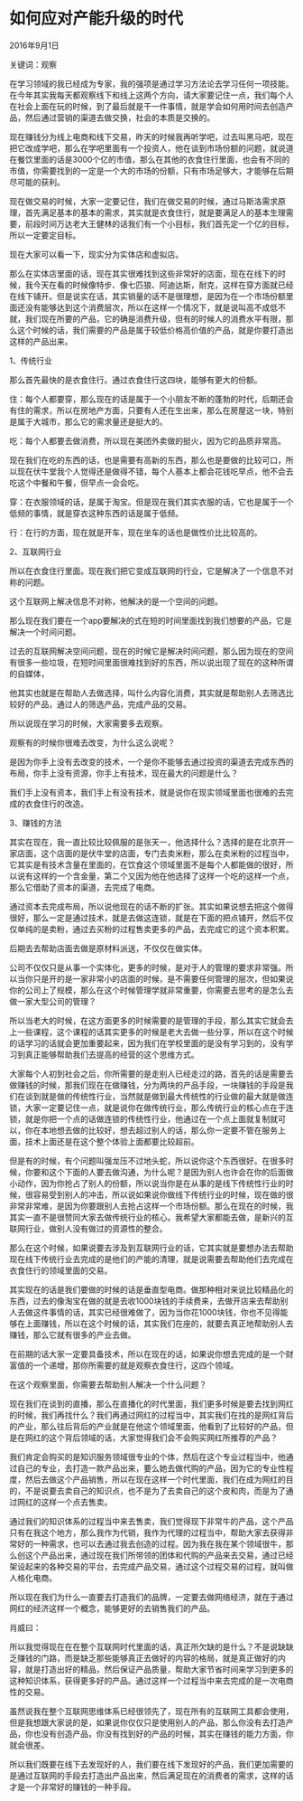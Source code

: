 # 如何应对产能升级的时代

2016年9月1日

关键词：观察

在学习领域的我已经成为专家，我的强项是通过学习方法论去学习任何一项技能。在今年其实我每天都观察线下和线上这两个方向，请大家要记住一点，我们每个人在社会上面在玩的时候，到了最后就是干一件事情，就是学会如何用时间去创造产品，然后通过营销的渠道去做交换，社会的本质是交换的。

现在赚钱分为线上电商和线下交易，昨天的时候我再听学吧，过去叫黑马吧，现在把它改成学吧，那么在学吧里面有一个投资人，他在谈到市场份额的问题，就说道在餐饮里面的话是3000个亿的市值，那么在其他的衣食住行里面，也会有不同的市值，你需要找到的一定是一个大的市场的份额，只有市场足够大，才能够在后期尽可能的获利。

现在做交易的时候，大家一定要记住，我们在做交易的时候，通过马斯洛需求原理，首先满足基本的基本的需求，其实就是衣食住行，就是要满足人的基本生理需要，前段时间万达老大王健林的话我们有一个小目标，我们首先定一个亿的目标，所以一定要定目标。

现在大家可以看一下，现实分为实体店和虚拟店。

那么在实体店里面的话，现在其实很难找到这些非常好的店面，现在在线下的时候，我今天在看的时候像特步、像七匹狼、阿迪达斯，耐克，这样在穿方面就已经在线下铺开。但是说实在话，其实销量的话不是很理想，是因为在一个市场份额里面还没有能够达到这个消费层次，所以在这样一个情况下，就是说叫高不成低不就，我们现在所要的产品，它的确是消费升级，但有的时候人的消费水平有限，那么这个时候的话，我们需要的产品是属于较低价格高价值的产品，就是你要打造出这样的产品出来。

1、传统行业

那么首先最快的是衣食住行。通过衣食住行这四块，能够有更大的份额。

住：每个人都要穿，那么现在的话是属于一个小朋友不断的蓬勃的时代，后期还会有住的需求，所以在房地产方面，只要有人还在生出来，那么在房屋这一块，特别是属于大城市，那么它的需求量还是挺大的。

吃：每个人都要去做消费，所以现在美团外卖做的挺火，因为它的品质非常高。

现在我们在吃的东西的话，也是需要有高新的东西，那么也是要做的比较可口，所以现在伏牛堂我个人觉得还是做得不错，每个人基本上都会花钱吃早点，他不会去吃这个中餐和午餐，但早点一会会吃。

穿：在衣服领域的话，是属于淘宝。但是现在我们其实衣服的话，它也是属于一个低频的事情，就是穿衣这种东西的话是属于低频。

行：在行的方面，现在就是开车，现在坐车的话也是做性价比比较高的。

2、互联网行业

所以在衣食住行里面。现在我们把它变成互联网的行业，它是解决了一个信息不对称的问题。

这个互联网上解决信息不对称，他解决的是一个空间的问题。

那么现在我们要在一个app要解决的式在短的时间里面找到我们想要的产品，它是解决一个时间问题。

过去的互联网解决空间问题，现在的时候它是解决时间问题，那么因为现在的空间有很多一些垃圾，在短时间里面很难找到好的东西，所以说出现了现在的这种所谓的自媒体，

他其实也就是在帮助人去做选择，叫什么内容化消费，其实就是帮助别人去筛选比较好的产品，通过人的筛选产品，完成产品的交易。

所以说现在学习的时候，大家需要多去观察。

观察有的时候你很难去改变，为什么这么说呢？

是因为你手上没有去改变的技术，一个是你不能够去通过投资的渠道去完成东西的布局，你手上没有资源，你手上有技术，现在最大的问题是什么？

我们手上没有资本，我们手上有没有技术，就是说你在现实领域里面也很难的去完成的衣食住行的改造。

3、赚钱的方法

其实在现在，我一直比较比较佩服的是张天一，他选择什么？选择的是在北京开一家店面，这个店面的是伏牛堂的店面，专门去卖米粉，那么在卖米粉的过程当中，它其实是有技术含量在里面的，在饮食这个领域里面不是每个人都能做的很好，所以说有这样的一个含金量，第二个又因为他在他选择了这样一个吃的这样一个点，那么它借助了资本的渠道，去完成了电商。

通过资本去完成布局，所以说他现在的话不断的扩张。其实如果说想去把这个做得很好，那么一定是通过技术，就是去做这连锁，就是在下面的把点铺开，然后不仅仅单纯的是卖粉，通过去买粉的过程售卖更多的产品，去完成它的这个资本积累。

后期去去帮助店面去做是原材料派送，不仅仅在做实体。

公司不仅仅只是从事一个实体化，更多的时候，是对于人的管理的要求非常强。所以当你只是开的是一家非常小的店面的时候，是不需要任何管理的层次，但如果说你的公司上了规模，那么在这个时候管理学就非常重要，你需要去思考的是怎么去做一家大型公司的管理？

所以当老大的时候，在这方面更多的时候需要的是管理的手段，那么其实它就会去上一些课程，这个课程的话其实更多的时候是老大去做一些分享，所以在这个时候的话学习的话就会更加重要起来，因为我们在学校里面的是没有学习到的，没有学习到真正能够帮助我们去提高的经营的这个思维方式。

大家每个人初到社会之后，你所需要的是走别人已经走过的路，首先的话是需要去做赚钱的时候，那我们现在在做赚钱，分为两块的产品手段，一块赚钱的手段是我们在谈到就是做的传统性行业，当然就是做到最大传统性的行业做的最大就是做连锁，大家一定要记住一点，就是说你在做传统行业，那么传统行业的核心点在于连锁，就是你把一个点的话做连锁的传统性行业，他通过在一个点上面就复制就可以，你在本地想去做的比较好，想去超过别人的话，那么你一定要不管在服务上面，技术上面还是在这个整个体验上面都要比较超前。

但是有的时候，有个问题叫强龙压不过地头蛇，所以说你这个东西很好。在很多时候，你要和这个下面的人要去做沟通，为什么呢？是因为别人也许会在你的后面做小动作，因为你抢占了别人的份额，所以说当你是在从事的是线下传统性行业的时候，很容易受到别人的冲击，所以说如果说你做线下传统行业的时候，现在做的很非常非常难，是因为你要跟别人去抢占这样一个市场份额。那么在现在的时候，我其实一直不是很赞同大家去做传统行业的核心。我希望大家都能去做，是新兴的互联网行业，做别人没有做过的资源性的整合。

那么在这个时候，如果说要去涉及到互联网行业的话，它其实就是要想办法去帮助现在线下传统行业去完成的是他们的产能的清理，就是说需要去帮助他们去完成在衣食住行的领域里面的交易。

其实现在的话是我们要做的时候的话是垂直型电商。做那种相对来说比较精品化的东西，过去的像淘宝在做的就是去收1000块钱的手续费来，去做开店来去帮助别人去做这件事情的话，其实已经很难做了，因为当你花1000块钱，你也不见得能够在上面赚钱，所以在这个时候的话，其实我们在座的，就要去真正地帮助别人去赚钱，那么它就有很多的产业去做。

在前期的话大家一定要具备技术，所以在现在的话，如果说你想去完成的是一个财富值的一个递增，那你所需要的就是观察衣食住行，这四个领域。

在这个观察里面，你需要去帮助别人解决一个什么问题？

现在我们在谈到的直播，那么在直播化的时代里面，我们更多时候是要去找到网红的时候，我们再找什么？我们再通过网红的过程当中，其实我们在找的是网红背后的产业，那么往后背后的产业就是在他这个领域里面，他看到了比较好的产品，但是在网红的这个背后领域的话，大家觉得我们会不会购买网红所推荐的产品？

我们肯定会购买的是知识服务领域很专业的个体，然后在这个专业过程当中，他通过自己的专业，去打造一款产品出来，要么她去做代购的产品，因为它的专业性程度，然后去做这个产品销售，所以在现在这样一个时代里面，我们在成为网红的目的，不是说要去卖自己的知识点，也不是为了去卖自己的这个皮和肉，而是为了通过网红的这样一个点去售卖。

通过我们的知识体系的过程当中来去售卖，我们觉得现下非常牛的产品，这个产品只有在我这个地方，那么我作为代销，我作为代理的过程当中，帮助大家去获得非常好的一种需求，也可以去通过我去创造的过程。因为我在我在某个领域很牛，那么创这个产品出来，通过现在我们所带领的团体和代购的产品来去交易，通过已经架设起来的各种交易的平台，去完成产品交易，通过这个过程交易的过程，就叫做人格化电商。

所以现在我们为什么一直要去打造我们的品牌，一定要去做网络经济，就在于通过网红的经济这样一个概念，能够更好的去销售我们的产品。

肖威曰：

所以我觉得现在在在整个互联网时代里面的话，真正所欠缺的是什么？不是说缺缺乏赚钱的门路，而是缺乏那些能够真正去做好的内容的格局，就是真正做好的内容，就是打造出好的精品，然后保证产品质量，帮助大家节省时间来学习到更多的这种知识体系，获得更多好的产品。通过这样一个过程当中来去完成的是一次电商性的交易。

虽然说我在整个互联网思维体系已经很领先了，现在所有的互联网工具都会使用，但是我想跟大家说的是，如果说你仅仅只是使用别人的产品，那么你没有去打造产品，你也没有创造产品，你没有找到好的产品的时候，其实在赚钱的能力方面，你就会很差。

所以我们既要在线下去发现好的人，我们要在线下发现好的产品，我们更加需要的是通过互联网的手段去打造出产品出来，然后满足现在的消费者的需求，这样的话才是一个非常好的赚钱的一种手段。

